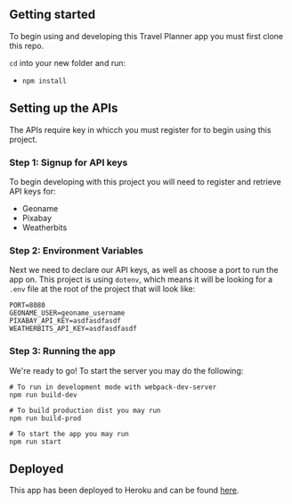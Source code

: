 ## Getting started

To begin using and developing this Travel Planner app you must first clone this repo.

`cd` into your new folder and run:
- `npm install`

## Setting up the APIs

The APIs require key in whicch you must register for to begin using this project.

### Step 1: Signup for API keys
To begin developing with this project you will need to register and retrieve API keys for:
- Geoname
- Pixabay
- Weatherbits

### Step 2: Environment Variables
Next we need to declare our API keys, as well as choose a port to run the app on. This project is using `dotenv`, which means it will be looking for a `.env` file at the root of the project that will look like:
```
PORT=8080
GEONAME_USER=geoname_username
PIXABAY_API_KEY=asdfasdfasdf
WEATHERBITS_API_KEY=asdfasdfasdf
```

### Step 3: Running the app

We're ready to go! To start the server you may do the following:

```
# To run in development mode with webpack-dev-server
npm run build-dev

# To build production dist you may run
npm run build-prod

# To start the app you may run
npm run start
```

## Deployed

This app has been deployed to Heroku and can be found [here](https://mighty-dusk-28999.herokuapp.com).
